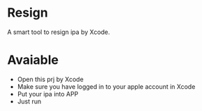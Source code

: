 # Resign
A smart tool to resign ipa by Xcode.

# Avaiable
- Open this prj by Xcode
- Make sure you have logged in to your apple account in Xcode
- Put your ipa into APP
- Just run

